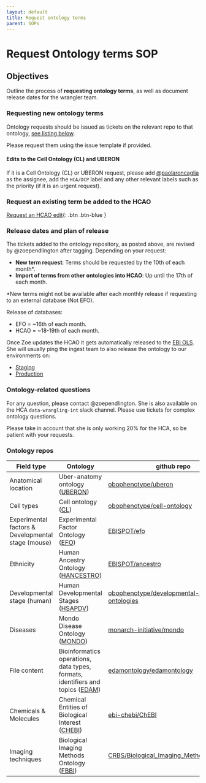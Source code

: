 ```yaml
---
layout: default
title: Request ontology terms
parent: SOPs
---
```


# Request Ontology terms SOP

## Objectives
Outline the process of **requesting ontology terms**, as well as document release dates for the wrangler team.

### Requesting new ontology terms

Ontology requests should be issued as tickets on the relevant repo to that ontology, [see listing below](#ontology-repos).

Please request them using the issue template if provided. 

#### Edits to the Cell Ontology (CL) and UBERON

If it is a Cell Ontology (CL) or UBERON request, please add [@paolaroncaglia](https://github.com/paolaroncaglia) as the assignee, add the `HCA/DCP` label and any other relevant labels such as the priority (if it is an urgent request).

### Request an existing term be added to the HCAO

[Request an HCAO edit](https://github.com/HumanCellAtlas/ontology/issues/new/choose){: .btn .btn-blue }

### Release dates and plan of release
The tickets added to the ontology repository, as posted above, are revised by @zoependlington after tagging. Depending on your request:

- **New term request**: Terms should be requested by the 10th of each month*.
- **Import of terms from other ontologies into HCAO**: Up until the 17th of each month.

*New terms might not be available after each monthly release if requesting to an external database (Not EFO).

Release of databases:
- EFO = ~16th of each month.
- HCAO = ~18-19th of each month.

Once Zoe updates the HCAO it gets automatically released to the [EBI OLS](https://www.ebi.ac.uk/ols/ontologies/hcao). She will usually ping the ingest team to also release the ontology to our environments on:
- [Staging](https://ontology.staging.archive.data.humancellatlas.org/index)
- [Production](https://ontology.archive.data.humancellatlas.org/index)

### Ontology-related questions
For any question, please contact @zoependlington. She is also available on the HCA `data-wrangling-int` slack channel. Please use tickets for complex ontology questions.

Please take in account that she is only working 20% for the HCA, so be patient with your requests.

### Ontology repos

| Field type          | Ontology                       | github repo                                                  |
|---------------------|--------------------------------|-----------------------------------------------------------------|
| Anatomical location | Uber-anatomy ontology ([UBERON](https://www.ebi.ac.uk/ols/ontologies/uberon)) | [obophenotype/uberon](https://github.com/obophenotype/uberon) |
| Cell types          | Cell ontology ([CL](https://www.ebi.ac.uk/ols/ontologies/cl))             | [obophenotype/cell-ontology](https://github.com/obophenotype/cell-ontology)                             |
| Experimental factors & Developmental stage (mouse)| Experimental Factor Ontology ([EFO](https://www.ebi.ac.uk/ols/ontologies/efo))             | [EBISPOT/efo](https://github.com/EBISPOT/efo) |
| Ethnicity           | Human Ancestry Ontology ([HANCESTRO](https://www.ebi.ac.uk/ols/ontologies/hancestro))             | [EBISPOT/ancestro](https://github.com/EBISPOT/ancestro)                                         |
| Developmental stage (human) | Human Developmental Stages ([HSAPDV](https://www.ebi.ac.uk/ols/ontologies/hsapdv))             | [obophenotype/developmental-stage-ontologies](https://github.com/obophenotype/developmental-stage-ontologies)|
| Diseases | Mondo Disease Ontology ([MONDO](https://www.ebi.ac.uk/ols/ontologies/mondo))             | [monarch-initiative/mondo](https://github.com/monarch-initiative/mondo) |
| File content | Bioinformatics operations, data types, formats, identifiers and topics ([EDAM](https://www.ebi.ac.uk/ols/ontologies/edam))             | [edamontology/edamontology](https://github.com/edamontology/edamontology)|
| Chemicals & Molecules | Chemical Entities of Biological Interest ([CHEBI](https://www.ebi.ac.uk/ols/ontologies/chebi))      | [ebi-chebi/ChEBI](https://github.com/ebi-chebi/ChEBI)|
| Imaging techniques | Biological Imaging Methods Ontology ([FBBI](https://www.ebi.ac.uk/ols/ontologies/fbbi))      | [CRBS/Biological_Imaging_Methods_Ontology](https://github.com/CRBS/Biological_Imaging_Methods_Ontology)|


